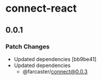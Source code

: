 # connect-react

## 0.0.1

### Patch Changes

- Updated dependencies [bb9be41]
- Updated dependencies
  - @farcaster/connect@0.0.3
